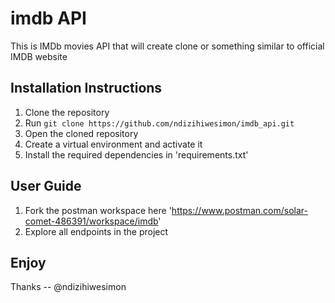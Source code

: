 # imdb API
This is IMDb movies API that will create clone or something similar to official IMDB website

## Installation Instructions
1. Clone the repository
2. Run `git clone https://github.com/ndizihiwesimon/imdb_api.git`
3. Open the cloned repository
4. Create a virtual environment and activate it
5. Install the required dependencies in 'requirements.txt'

## User Guide

1. Fork the postman workspace here 'https://www.postman.com/solar-comet-486391/workspace/imdb'
2. Explore all endpoints in the project

## Enjoy 
Thanks -- @ndizihiwesimon
